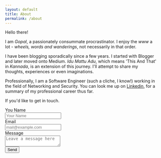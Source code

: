 ```yaml
---
layout: default
title: About
permalink: /about
---
```


<p class="mt-3">Hello there!</p>

I am *Gopal*, a passionately consummate procrastinator. I enjoy the *www* a lot - *wheels, words and wanderings*, not necessarily in that order.

I have been blogging sporadically since a few years. I started with Blogger and later moved onto Medium. *Idu Mattu Adu*, which means 'This And That' in *Kannada*, is an extension of this journey. I'll attempt to share my thoughts, experiences or even imaginations.

Professionally, I am a Software Engineer (such a cliche, I know!) working in the field of Networking and Security. You can look me up on [Linkedin](https://www.linkedin.com/in/gopalvkulkarni), for a summary of my professional career thus far.

If you'd like to get in touch.

<form action="https://formspree.io/f/mqkweven" method="POST">
    <div class="row mb-3">
        <label for="name" class="col-sm-2 col-form-label col-form-label">You Name</label>
        <div class="col-sm-10">
            <input type="text" name="name" id="name" placeholder="Your Name" class="form-control-sm">
        </div>
    </div>
    <div class="row mb-3">
        <label for="email" class="col-sm-2 col-form-label col-form-label">Email</label>
        <div class="col-sm-10">
            <input type="email" name="email" id="email" placeholder="mail@example.com">
        </div>
    </div>
    <div class="row mb-3">
        <label for="msg" class="col-sm-2 col-form-label col-form-label">Message</label>
        <div class="col-sm-10">
            <textarea name="message" id="msg" placeholder="Leave a message here" class="form-control-lg"></textarea>
        </div>
    </div>
    <button type="submit">Send</button>
</form>